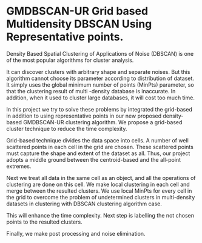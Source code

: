 # GMDBSCAN-UR Grid based Multidensity DBSCAN Using Representative points.

Density Based Spatial Clustering of Applications of Noise (DBSCAN) is one of the most popular algorithms for cluster analysis. 

It can discover clusters with arbitrary shape and separate noises. But this algorithm cannot choose its parameter according to distribution of dataset. It simply uses the global minimum number of points (MinPts) parameter, so that the clustering result of multi -density database is inaccurate. In addition, when it used to cluster large databases, it will cost too much time. 

In this project we try to solve these problems by integrated the grid-based in addition to using representative points in our new proposed density-based GMDBSCAN-UR clustering algorithm. We propose a grid-based cluster technique to reduce the time complexity. 

Grid-based technique divides the data space into cells. A number of well scattered points in each cell in the grid are chosen. These scattered points must capture the shape and extent of the dataset as all. Thus, our project adopts a middle ground between the centroid-based and the all-point extremes. 

Next we treat all data in the same cell as an object, and all the operations of clustering are done on this cell. We make local clustering in each cell and merge between the resulted clusters. We use local MinPts for every cell in the grid to overcome the problem of undetermined clusters in multi-density datasets in clustering with DBSCAN clustering algorithm case. 

This will enhance the time complexity. Next step is labelling the not chosen points to the resulted clusters. 

Finally, we make post processing and noise elimination.
